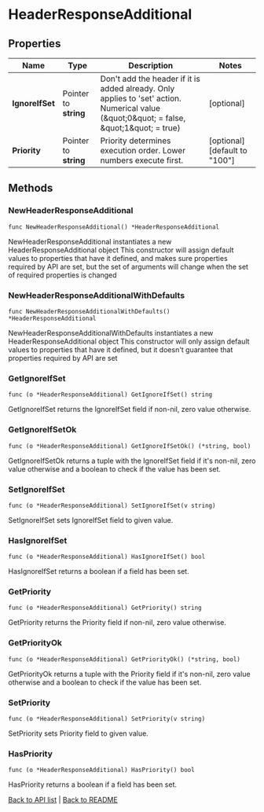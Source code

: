 # HeaderResponseAdditional

## Properties

Name | Type | Description | Notes
------------ | ------------- | ------------- | -------------
**IgnoreIfSet** | Pointer to **string** | Don&#39;t add the header if it is added already. Only applies to &#39;set&#39; action. Numerical value (\&quot;0\&quot; &#x3D; false, \&quot;1\&quot; &#x3D; true) | [optional] 
**Priority** | Pointer to **string** | Priority determines execution order. Lower numbers execute first. | [optional] [default to "100"]

## Methods

### NewHeaderResponseAdditional

`func NewHeaderResponseAdditional() *HeaderResponseAdditional`

NewHeaderResponseAdditional instantiates a new HeaderResponseAdditional object
This constructor will assign default values to properties that have it defined,
and makes sure properties required by API are set, but the set of arguments
will change when the set of required properties is changed

### NewHeaderResponseAdditionalWithDefaults

`func NewHeaderResponseAdditionalWithDefaults() *HeaderResponseAdditional`

NewHeaderResponseAdditionalWithDefaults instantiates a new HeaderResponseAdditional object
This constructor will only assign default values to properties that have it defined,
but it doesn't guarantee that properties required by API are set

### GetIgnoreIfSet

`func (o *HeaderResponseAdditional) GetIgnoreIfSet() string`

GetIgnoreIfSet returns the IgnoreIfSet field if non-nil, zero value otherwise.

### GetIgnoreIfSetOk

`func (o *HeaderResponseAdditional) GetIgnoreIfSetOk() (*string, bool)`

GetIgnoreIfSetOk returns a tuple with the IgnoreIfSet field if it's non-nil, zero value otherwise
and a boolean to check if the value has been set.

### SetIgnoreIfSet

`func (o *HeaderResponseAdditional) SetIgnoreIfSet(v string)`

SetIgnoreIfSet sets IgnoreIfSet field to given value.

### HasIgnoreIfSet

`func (o *HeaderResponseAdditional) HasIgnoreIfSet() bool`

HasIgnoreIfSet returns a boolean if a field has been set.

### GetPriority

`func (o *HeaderResponseAdditional) GetPriority() string`

GetPriority returns the Priority field if non-nil, zero value otherwise.

### GetPriorityOk

`func (o *HeaderResponseAdditional) GetPriorityOk() (*string, bool)`

GetPriorityOk returns a tuple with the Priority field if it's non-nil, zero value otherwise
and a boolean to check if the value has been set.

### SetPriority

`func (o *HeaderResponseAdditional) SetPriority(v string)`

SetPriority sets Priority field to given value.

### HasPriority

`func (o *HeaderResponseAdditional) HasPriority() bool`

HasPriority returns a boolean if a field has been set.


[Back to API list](../README.md#documentation-for-api-endpoints) | [Back to README](../README.md)
